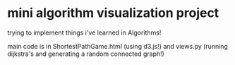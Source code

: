# mini algorithm visualization project

trying to implement things i've learned in Algorithms!

main code is in ShortestPathGame.html (using d3.js!) and views.py (running dijkstra's and generating a random connected graph!)
